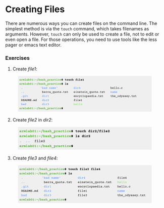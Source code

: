 # Creating Files

There are numerous ways you can create files on the command line. The simplest method is via the `touch` command, which takes filenames as arguments. However, `touch` can only be used to create a file, not to edit or even open a file. For those operations, you need to use tools like the less pager or emacs text editor.&#x20;

### Exercises

1. Create _file1_:

<figure><img src="../.gitbook/assets/Screenshot 2023-04-26 at 4.07.49 PM.png" alt=""><figcaption></figcaption></figure>

2. Create _file2_ in _dir2_:

<figure><img src="../.gitbook/assets/Screenshot 2023-04-26 at 4.08.03 PM.png" alt=""><figcaption></figcaption></figure>

3. Create _file3_ and _file4_:

<figure><img src="../.gitbook/assets/Screenshot 2023-04-26 at 4.11.32 PM.png" alt=""><figcaption></figcaption></figure>

